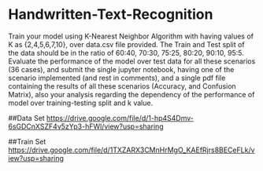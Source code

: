 # Handwritten-Text-Recognition
Train your model using K-Nearest Neighbor Algorithm with having values of K as {2,4,5,6,7,10}, over data.csv file provided. The Train and Test split of the data should be in the ratio of 60:40, 70:30, 75:25, 80:20, 90:10, 95:5. Evaluate the performance of the model over test data for all these scenarios (36 cases), and submit the single jupyter notebook, having one of the scenario implemented (and rest in comments), and a single pdf file containing the results of all these scenarios (Accuracy, and Confusion Matrix), also your analysis regarding the dependency of the performance of model over training-testing split and k value.

##Data Set
https://drive.google.com/file/d/1-hp4S4Dmv-6sGDCnXSZF4v5zYp3-hFWl/view?usp=sharing

##Train Set
https://drive.google.com/file/d/1TXZARX3CMnHrMgO_KAEfRjrs8BECeFLk/view?usp=sharing
